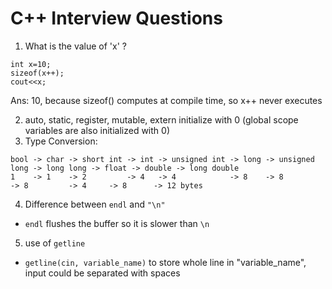 # C++ Interview Questions

1. What is the value of 'x' ?
```
int x=10;
sizeof(x++);
cout<<x;
```

Ans: 10, because sizeof() computes at compile time, so x++ never executes

2. auto, static, register, mutable, extern initialize with 0 (global scope
   variables are also initialized with 0) 
3. Type Conversion:
```
bool -> char -> short int -> int -> unsigned int -> long -> unsigned long -> long long -> float -> double -> long double
1    -> 1    -> 2         -> 4   -> 4            -> 8    -> 8             -> 8         -> 4     -> 8      -> 12 bytes
```

4. Difference between `endl` and `"\n"`
- `endl` flushes the buffer so it is slower than `\n`

5. use of `getline`
- `getline(cin, variable_name)` to store whole line in "variable_name", input could be separated with spaces

